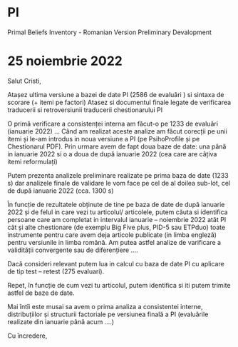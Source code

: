 # PI
Primal Beliefs Inventory - Romanian Version Preliminary Devalopment

# 25 noiembrie 2022
Salut Cristi, 
 
Atașez ultima versiune a bazei de date PI (2586 de evaluări ) si sintaxa de scorare (+ itemi pe factori)
Atasez si documentul finale legate de verificarea traducerii si retroversiunii traducerii chestionarului PI
 
O primă verificare a consistenței interna am făcut-o pe 1233 de evaluări  (ianuarie 2022) …
Când am realizat aceste analize am făcut corecții pe unii itemi și le-am introdus in noua versiune a PI (pe PsihoProfile și pe Chestionarul PDF).
Prin urmare avem de fapt doua baze de date: una până in ianuarie 2022 si o a doua de după ianuarie 2022 (cea care are câțiva itemi reformulați)
 
Putem prezenta analizele preliminare realizate pe prima baza de date (1233 s) dar analizele finale de validare le vom face pe cel de al doilea sub-lot, cel de după ianuarie 2022 (cca. 1300 s)
 
În funcție de rezultatele obținute de tine pe baza de date de după ianuarie 2022 și de felul in care vezi tu articolul/ articolele, putem căuta si identifica persoane care am completat in intervalul ianuarie – noiembrie 2022 atât PI cât și alte chestionare (de exemplu Big Five plus, PID-5 sau ETPduo) toate instrumente pentru care avem deja articole publicate (in limba engleză) pentru versiunile in limba română. Am putea astfel analize de varificare a validității convergente sau de diferențiere ….
 
Dacă consideri relevant putem lua in calcul cu baza de date PI cu aplicare de tip test – retest (275 evaluari).
 
Repet, în funcție de cum vezi tu articolul, putem identifica si iti putem trimite astfel de baze de date.
 
Mai întîi este musai sa avem o prima analiza a consistentei interne, distribuțiilor și structurii factoriale pe versiunea finală a PI (evaluările realizate din ianuarie până acum ….) 
 
Cu încredere, 
